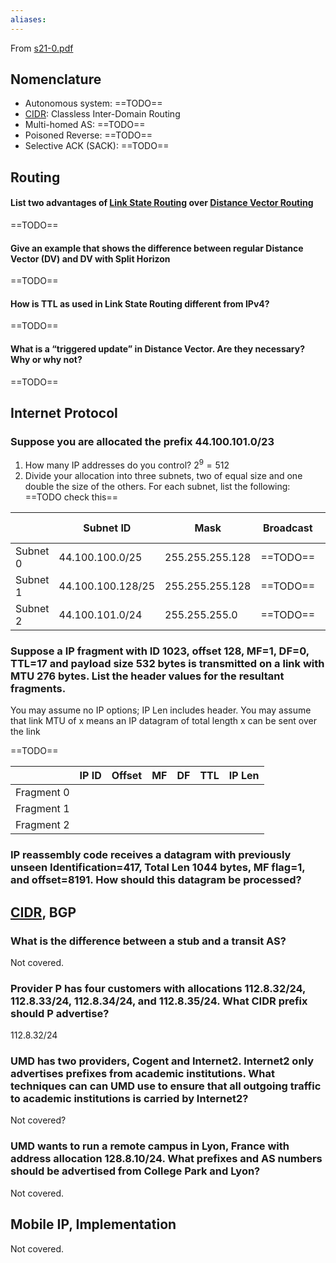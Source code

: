 ```yaml
---
aliases:
---
```

From [s21-0.pdf](Past%20Exams/s21-0.pdf)

## Nomenclature

- Autonomous system: ==TODO==
- [CIDR](../Protocols/IP/CIDR.md): Classless Inter-Domain Routing
- Multi-homed AS: ==TODO==
- Poisoned Reverse: ==TODO==
- Selective ACK (SACK): ==TODO==

## Routing

#### List two advantages of [Link State Routing](../Routing/Link%20State%20Routing.md) over [Distance Vector Routing](../Routing/Distance%20Vector%20Routing.md)
==TODO==

#### Give an example that shows the difference between regular Distance Vector (DV) and DV with Split Horizon
==TODO==

#### How is TTL as used in Link State Routing different from IPv4?
==TODO==

#### What is a “triggered update” in Distance Vector. Are they necessary? Why or why not?
==TODO==

## Internet Protocol

### Suppose you are allocated the prefix 44.100.101.0/23
1. How many IP addresses do you control? $2^9 = 512$
2. Divide your allocation into three subnets, two of equal size and one double the size of the others. For each subnet, list the following:
==TODO check this==

|  | Subnet ID | Mask | Broadcast | # hosts | Lowest address | Highest address |
| ---- | ---- | ---- | ---- | ---- | ---- | ---- |
| Subnet 0 | 44.100.100.0/25 | 255.255.255.128 | ==TODO== | 128 | 44.100.100.0 | 44.100.100.127 |
| Subnet 1 | 44.100.100.128/25 | 255.255.255.128 | ==TODO== | 128 | 44.100.100.128 | 44.100.100.255 |
| Subnet 2 | 44.100.101.0/24 | 255.255.255.0 | ==TODO== | 256 | 44.100.101.0 | 44.100.101.255 |

### Suppose a IP fragment with ID 1023, offset 128, MF=1, DF=0, TTL=17 and payload size 532 bytes is transmitted on a link with MTU 276 bytes. List the header values for the resultant fragments.

You may assume no IP options; IP Len includes header. You may assume that link
MTU of x means an IP datagram of total length x can be sent over the link

==TODO==

|  | IP ID | Offset | MF | DF | TTL | IP Len |
| ---- | ---- | ---- | ---- | ---- | ---- | ---- |
| Fragment 0 |  |  |  |  |  |  |
| Fragment 1 |  |  |  |  |  |  |
| Fragment 2 |  |  |  |  |  |  |

### IP reassembly code receives a datagram with previously unseen Identification=417, Total Len 1044 bytes, MF flag=1, and offset=8191. How should this datagram be processed?

## [CIDR](../Protocols/IP/CIDR.md), BGP

### What is the difference between a stub and a transit AS?
Not covered.

### Provider P has four customers with allocations 112.8.32/24, 112.8.33/24, 112.8.34/24, and 112.8.35/24. What CIDR prefix should P advertise?

112.8.32/24

### UMD has two providers, Cogent and Internet2. Internet2 only advertises prefixes from academic institutions. What techniques can can UMD use to ensure that all outgoing traffic to academic institutions is carried by Internet2?
Not covered?

### UMD wants to run a remote campus in Lyon, France with address allocation 128.8.10/24. What prefixes and AS numbers should be advertised from College Park and Lyon?
Not covered.

## Mobile IP, Implementation

Not covered.
